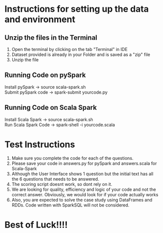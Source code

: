 # Instructions for setting up the data and environment

## Unzip the files in the Terminal
1. Open the terminal by clicking on the tab "Terminal" in IDE  
2. Dataset provided is already in your Folder and is saved as a "zip" file  
3. Unzip the file  

## Running Code on pySpark  
Install pySpark  -> source scala-spark.sh  
Submit pySpark code -> spark-submit yourcode.py  
  
## Running Code on Scala Spark
Install Scala Spark -> source scala-spark.sh  
Run Scala Spark Code -> spark-shell -i yourcode.scala  

# Test Instructions
1. Make sure you complete the code for each of the questions. 
2. Please save your code in answers.py for pySpark and answers.scala for Scala-Spark 
2. Although the User Interface shows 1 question but the initial text has all the 6 questions that needs to be answered. 
3. The scoring script doesnt work, so dont rely on it. 
4. We are looking for quality, efficiency and logic of your code and not the correct answer. Obviously, we would look for if your code actually works
5. Also, you are expected to solve the case study using DataFrames and RDDs. Code written with SparkSQL will not be considered. 


# Best of Luck!!!!
